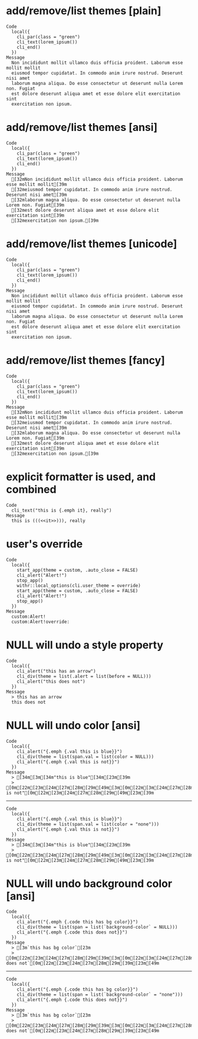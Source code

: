 # add/remove/list themes [plain]

    Code
      local({
        cli_par(class = "green")
        cli_text(lorem_ipsum())
        cli_end()
      })
    Message
      Non incididunt mollit ullamco duis officia proident. Laborum esse mollit mollit
      eiusmod tempor cupidatat. In commodo anim irure nostrud. Deserunt nisi amet
      laborum magna aliqua. Do esse consectetur ut deserunt nulla Lorem non. Fugiat
      est dolore deserunt aliqua amet et esse dolore elit exercitation sint
      exercitation non ipsum.
      

# add/remove/list themes [ansi]

    Code
      local({
        cli_par(class = "green")
        cli_text(lorem_ipsum())
        cli_end()
      })
    Message
      [32mNon incididunt mollit ullamco duis officia proident. Laborum esse mollit mollit[39m
      [32meiusmod tempor cupidatat. In commodo anim irure nostrud. Deserunt nisi amet[39m
      [32mlaborum magna aliqua. Do esse consectetur ut deserunt nulla Lorem non. Fugiat[39m
      [32mest dolore deserunt aliqua amet et esse dolore elit exercitation sint[39m
      [32mexercitation non ipsum.[39m
      

# add/remove/list themes [unicode]

    Code
      local({
        cli_par(class = "green")
        cli_text(lorem_ipsum())
        cli_end()
      })
    Message
      Non incididunt mollit ullamco duis officia proident. Laborum esse mollit mollit
      eiusmod tempor cupidatat. In commodo anim irure nostrud. Deserunt nisi amet
      laborum magna aliqua. Do esse consectetur ut deserunt nulla Lorem non. Fugiat
      est dolore deserunt aliqua amet et esse dolore elit exercitation sint
      exercitation non ipsum.
      

# add/remove/list themes [fancy]

    Code
      local({
        cli_par(class = "green")
        cli_text(lorem_ipsum())
        cli_end()
      })
    Message
      [32mNon incididunt mollit ullamco duis officia proident. Laborum esse mollit mollit[39m
      [32meiusmod tempor cupidatat. In commodo anim irure nostrud. Deserunt nisi amet[39m
      [32mlaborum magna aliqua. Do esse consectetur ut deserunt nulla Lorem non. Fugiat[39m
      [32mest dolore deserunt aliqua amet et esse dolore elit exercitation sint[39m
      [32mexercitation non ipsum.[39m
      

# explicit formatter is used, and combined

    Code
      cli_text("this is {.emph it}, really")
    Message
      this is (((<<it>>))), really

# user's override

    Code
      local({
        start_app(theme = custom, .auto_close = FALSE)
        cli_alert("Alert!")
        stop_app()
        withr::local_options(cli.user_theme = override)
        start_app(theme = custom, .auto_close = FALSE)
        cli_alert("Alert!")
        stop_app()
      })
    Message
      custom:Alert!
      custom:Alert!override:

# NULL will undo a style property

    Code
      local({
        cli_alert("this has an arrow")
        cli_div(theme = list(.alert = list(before = NULL)))
        cli_alert("this does not")
      })
    Message
      > this has an arrow
      this does not

# NULL will undo color [ansi]

    Code
      local({
        cli_alert("{.emph {.val this is blue}}")
        cli_div(theme = list(span.val = list(color = NULL)))
        cli_alert("{.emph {.val this is not}}")
      })
    Message
      > [34m[3m[34m"this is blue"[34m[23m[39m
      > [0m[22m[23m[24m[27m[28m[29m[49m[3m[0m[22m[3m[24m[27m[28m[29m[49m"this is not"[0m[22m[23m[24m[27m[28m[29m[49m[23m[39m

---

    Code
      local({
        cli_alert("{.emph {.val this is blue}}")
        cli_div(theme = list(span.val = list(color = "none")))
        cli_alert("{.emph {.val this is not}}")
      })
    Message
      > [34m[3m[34m"this is blue"[34m[23m[39m
      > [0m[22m[23m[24m[27m[28m[29m[49m[3m[0m[22m[3m[24m[27m[28m[29m[49m"this is not"[0m[22m[23m[24m[27m[28m[29m[49m[23m[39m

# NULL will undo background color [ansi]

    Code
      local({
        cli_alert("{.emph {.code this has bg color}}")
        cli_div(theme = list(span = list(`background-color` = NULL)))
        cli_alert("{.emph {.code this does not}}")
      })
    Message
      > [3m`this has bg color`[23m
      > [0m[22m[23m[24m[27m[28m[29m[39m[3m[0m[22m[3m[24m[27m[28m[29m[39m`this does not`[0m[22m[23m[24m[27m[28m[29m[39m[23m[49m

---

    Code
      local({
        cli_alert("{.emph {.code this has bg color}}")
        cli_div(theme = list(span = list(`background-color` = "none")))
        cli_alert("{.emph {.code this does not}}")
      })
    Message
      > [3m`this has bg color`[23m
      > [0m[22m[23m[24m[27m[28m[29m[39m[3m[0m[22m[3m[24m[27m[28m[29m[39m`this does not`[0m[22m[23m[24m[27m[28m[29m[39m[23m[49m

